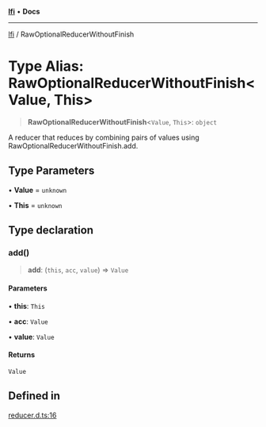 [**lfi**](../readme.md) • **Docs**

---

[lfi](../globals.md) / RawOptionalReducerWithoutFinish

# Type Alias: RawOptionalReducerWithoutFinish\<Value, This\>

> **RawOptionalReducerWithoutFinish**\<`Value`, `This`\>: `object`

A reducer that reduces by combining pairs of values using
RawOptionalReducerWithoutFinish.add.

## Type Parameters

• **Value** = `unknown`

• **This** = `unknown`

## Type declaration

### add()

> **add**: (`this`, `acc`, `value`) => `Value`

#### Parameters

• **this**: `This`

• **acc**: `Value`

• **value**: `Value`

#### Returns

`Value`

## Defined in

[reducer.d.ts:16](https://github.com/TomerAberbach/lfi/blob/c9ef1bf4d1040d7f49c52b70b358c019e55f524d/src/operations/reducer.d.ts#L16)

